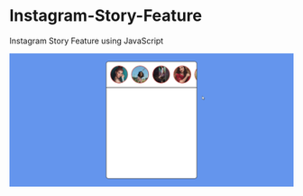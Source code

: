# Instagram-Story-Feature
Instagram Story Feature using JavaScript

![](./instagram-story-feature.gif)
